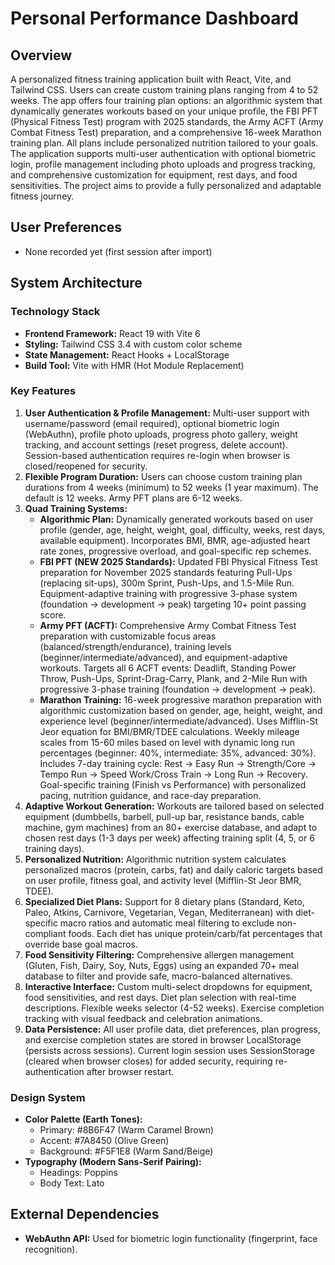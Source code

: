 # Personal Performance Dashboard

## Overview
A personalized fitness training application built with React, Vite, and Tailwind CSS. Users can create custom training plans ranging from 4 to 52 weeks. The app offers four training plan options: an algorithmic system that dynamically generates workouts based on your unique profile, the FBI PFT (Physical Fitness Test) program with 2025 standards, the Army ACFT (Army Combat Fitness Test) preparation, and a comprehensive 16-week Marathon training plan. All plans include personalized nutrition tailored to your goals. The application supports multi-user authentication with optional biometric login, profile management including photo uploads and progress tracking, and comprehensive customization for equipment, rest days, and food sensitivities. The project aims to provide a fully personalized and adaptable fitness journey.

## User Preferences
- None recorded yet (first session after import)

## System Architecture

### Technology Stack
- **Frontend Framework:** React 19 with Vite 6
- **Styling:** Tailwind CSS 3.4 with custom color scheme
- **State Management:** React Hooks + LocalStorage
- **Build Tool:** Vite with HMR (Hot Module Replacement)

### Key Features
1.  **User Authentication & Profile Management:** Multi-user support with username/password (email required), optional biometric login (WebAuthn), profile photo uploads, progress photo gallery, weight tracking, and account settings (reset progress, delete account). Session-based authentication requires re-login when browser is closed/reopened for security.
2.  **Flexible Program Duration:** Users can choose custom training plan durations from 4 weeks (minimum) to 52 weeks (1 year maximum). The default is 12 weeks. Army PFT plans are 6-12 weeks.
3.  **Quad Training Systems:**
    *   **Algorithmic Plan:** Dynamically generated workouts based on user profile (gender, age, height, weight, goal, difficulty, weeks, rest days, available equipment). Incorporates BMI, BMR, age-adjusted heart rate zones, progressive overload, and goal-specific rep schemes.
    *   **FBI PFT (NEW 2025 Standards):** Updated FBI Physical Fitness Test preparation for November 2025 standards featuring Pull-Ups (replacing sit-ups), 300m Sprint, Push-Ups, and 1.5-Mile Run. Equipment-adaptive training with progressive 3-phase system (foundation → development → peak) targeting 10+ point passing score.
    *   **Army PFT (ACFT):** Comprehensive Army Combat Fitness Test preparation with customizable focus areas (balanced/strength/endurance), training levels (beginner/intermediate/advanced), and equipment-adaptive workouts. Targets all 6 ACFT events: Deadlift, Standing Power Throw, Push-Ups, Sprint-Drag-Carry, Plank, and 2-Mile Run with progressive 3-phase training (foundation → development → peak).
    *   **Marathon Training:** 16-week progressive marathon preparation with algorithmic customization based on gender, age, height, weight, and experience level (beginner/intermediate/advanced). Uses Mifflin-St Jeor equation for BMI/BMR/TDEE calculations. Weekly mileage scales from 15-60 miles based on level with dynamic long run percentages (beginner: 40%, intermediate: 35%, advanced: 30%). Includes 7-day training cycle: Rest → Easy Run → Strength/Core → Tempo Run → Speed Work/Cross Train → Long Run → Recovery. Goal-specific training (Finish vs Performance) with personalized pacing, nutrition guidance, and race-day preparation.
4.  **Adaptive Workout Generation:** Workouts are tailored based on selected equipment (dumbbells, barbell, pull-up bar, resistance bands, cable machine, gym machines) from an 80+ exercise database, and adapt to chosen rest days (1-3 days per week) affecting training split (4, 5, or 6 training days).
5.  **Personalized Nutrition:** Algorithmic nutrition system calculates personalized macros (protein, carbs, fat) and daily caloric targets based on user profile, fitness goal, and activity level (Mifflin-St Jeor BMR, TDEE).
6.  **Specialized Diet Plans:** Support for 8 dietary plans (Standard, Keto, Paleo, Atkins, Carnivore, Vegetarian, Vegan, Mediterranean) with diet-specific macro ratios and automatic meal filtering to exclude non-compliant foods. Each diet has unique protein/carb/fat percentages that override base goal macros.
7.  **Food Sensitivity Filtering:** Comprehensive allergen management (Gluten, Fish, Dairy, Soy, Nuts, Eggs) using an expanded 70+ meal database to filter and provide safe, macro-balanced alternatives.
8.  **Interactive Interface:** Custom multi-select dropdowns for equipment, food sensitivities, and rest days. Diet plan selection with real-time descriptions. Flexible weeks selector (4-52 weeks). Exercise completion tracking with visual feedback and celebration animations.
9.  **Data Persistence:** All user profile data, diet preferences, plan progress, and exercise completion states are stored in browser LocalStorage (persists across sessions). Current login session uses SessionStorage (cleared when browser closes) for added security, requiring re-authentication after browser restart.

### Design System
*   **Color Palette (Earth Tones):**
    *   Primary: #8B6F47 (Warm Caramel Brown)
    *   Accent: #7A8450 (Olive Green)
    *   Background: #F5F1E8 (Warm Sand/Beige)
*   **Typography (Modern Sans-Serif Pairing):**
    *   Headings: Poppins
    *   Body Text: Lato

## External Dependencies
*   **WebAuthn API:** Used for biometric login functionality (fingerprint, face recognition).